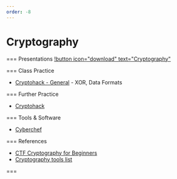 ```yaml
---
order: -8
---
```


# Cryptography

=== Presentations
[!button icon="download" text="Cryptography"](/files/crypto.pptx)

=== Class Practice
- [Cryptohack - General](https://cryptohack.org/challenges/general/) - XOR, Data Formats

=== Further Practice
- [Cryptohack](https://cryptohack.org/challenges/general/)

=== Tools & Software
- [Cyberchef](https://gchq.github.io/CyberChef/)

=== References
- [CTF Cryptography for Beginners](https://charcharbinks.com/post/ctf_crypto_for_beginners/)
- [Cryptography tools list](https://fareedfauzi.gitbook.io/ctf-playbook/cryptography)

===
